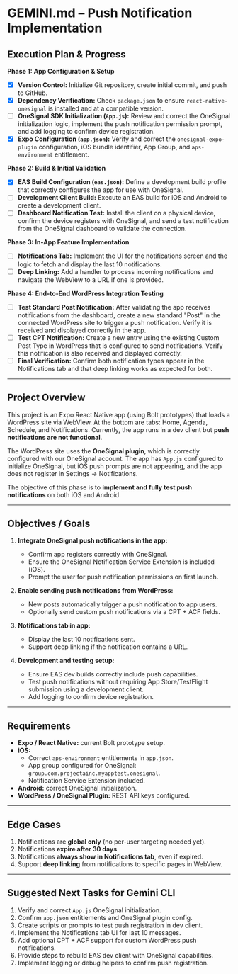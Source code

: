 # GEMINI.md – Push Notification Implementation

## Execution Plan & Progress

**Phase 1: App Configuration & Setup**
- [x] **Version Control:** Initialize Git repository, create initial commit, and push to GitHub.
- [x] **Dependency Verification:** Check `package.json` to ensure `react-native-onesignal` is installed and at a compatible version.
- [ ] **OneSignal SDK Initialization (`App.js`):** Review and correct the OneSignal initialization logic, implement the push notification permission prompt, and add logging to confirm device registration.
- [x] **Expo Configuration (`app.json`):** Verify and correct the `onesignal-expo-plugin` configuration, iOS bundle identifier, App Group, and `aps-environment` entitlement.

**Phase 2: Build & Initial Validation**
- [x] **EAS Build Configuration (`eas.json`):** Define a development build profile that correctly configures the app for use with OneSignal.
- [ ] **Development Client Build:** Execute an EAS build for iOS and Android to create a development client.
- [ ] **Dashboard Notification Test:** Install the client on a physical device, confirm the device registers with OneSignal, and send a test notification from the OneSignal dashboard to validate the connection.

**Phase 3: In-App Feature Implementation**
- [ ] **Notifications Tab:** Implement the UI for the notifications screen and the logic to fetch and display the last 10 notifications.
- [ ] **Deep Linking:** Add a handler to process incoming notifications and navigate the WebView to a URL if one is provided.

**Phase 4: End-to-End WordPress Integration Testing**
- [ ] **Test Standard Post Notification:** After validating the app receives notifications from the dashboard, create a new standard "Post" in the connected WordPress site to trigger a push notification. Verify it is received and displayed correctly in the app.
- [ ] **Test CPT Notification:** Create a new entry using the existing Custom Post Type in WordPress that is configured to send notifications. Verify this notification is also received and displayed correctly.
- [ ] **Final Verification:** Confirm both notification types appear in the Notifications tab and that deep linking works as expected for both.

---

## Project Overview
This project is an Expo React Native app (using Bolt prototypes) that loads a WordPress site via WebView. At the bottom are tabs: Home, Agenda, Schedule, and Notifications. Currently, the app runs in a dev client but **push notifications are not functional**.  

The WordPress site uses the **OneSignal plugin**, which is correctly configured with our OneSignal account. The app has `App.js` configured to initialize OneSignal, but iOS push prompts are not appearing, and the app does not register in Settings → Notifications.  

The objective of this phase is to **implement and fully test push notifications** on both iOS and Android.

---

## Objectives / Goals

1. **Integrate OneSignal push notifications in the app:**
   - Confirm app registers correctly with OneSignal.
   - Ensure the OneSignal Notification Service Extension is included (iOS).
   - Prompt the user for push notification permissions on first launch.

2. **Enable sending push notifications from WordPress:**
   - New posts automatically trigger a push notification to app users.
   - Optionally send custom push notifications via a CPT + ACF fields.

3. **Notifications tab in app:**
   - Display the last 10 notifications sent.
   - Support deep linking if the notification contains a URL.

4. **Development and testing setup:**
   - Ensure EAS dev builds correctly include push capabilities.
   - Test push notifications without requiring App Store/TestFlight submission using a development client.
   - Add logging to confirm device registration.

---

## Requirements

- **Expo / React Native:** current Bolt prototype setup.
- **iOS:**
  - Correct `aps-environment` entitlements in `app.json`.
  - App group configured for OneSignal: `group.com.projectainc.myapptest.onesignal`.
  - Notification Service Extension included.
- **Android:** correct OneSignal initialization.
- **WordPress / OneSignal Plugin:** REST API keys configured.

---

## Edge Cases

1. Notifications are **global only** (no per-user targeting needed yet).  
2. Notifications **expire after 30 days**.  
3. Notifications **always show in Notifications tab**, even if expired.  
4. Support **deep linking** from notifications to specific pages in WebView.

---

## Suggested Next Tasks for Gemini CLI

1. Verify and correct `App.js` OneSignal initialization.
2. Confirm `app.json` entitlements and OneSignal plugin config.
3. Create scripts or prompts to test push registration in dev client.
4. Implement the Notifications tab UI for last 10 messages.
5. Add optional CPT + ACF support for custom WordPress push notifications.
6. Provide steps to rebuild EAS dev client with OneSignal capabilities.
7. Implement logging or debug helpers to confirm push registration.